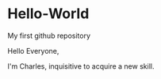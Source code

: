 # Hello-World
My first github repository

Hello Everyone,

I'm Charles, inquisitive to acquire a new skill. 
